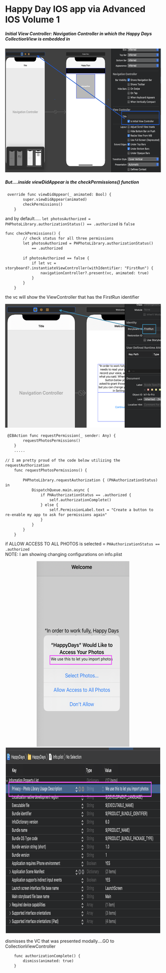 # Happy Day IOS app via Advanced IOS Volume 1

##### Initial View Controller: Navigation Controller in which the Happy Days CollectionView is embedded in

<p align="center">
  <img src="./Images/Initial VC.png" width="600" height="400" title="hover text">
</p>

##### But....inside viewDidAppear is the checkPermissions() function
```
 override func viewDidAppear(_ animated: Bool) {
        super.viewDidAppear(animated)
        checkPermissions()
    }
```
and by default..... ```let photosAuthorized = PHPhotoLibrary.authorizationStatus() == .authorized``` is ```false```

```
func checkPermissions() {
        // check status for all three permissions
        let photosAuthorized = PHPhotoLibrary.authorizationStatus()
            == .authorized      
        
        if photosAuthorized == false {          
            if let vc = storyboard?.instantiateViewController(withIdentifier: "FirstRun") {
                navigationController?.present(vc, animated: true)               
            }
        }
    }
```
the vc will show the ViewController that has the FirstRun identifier


<p align="center">
  <img src="./Images/FirstRun StoryBoard ID.png" width="600" height="400" title="hover text">
</p>

```
 @IBAction func requestPermission(_ sender: Any) {
        requestPhotosPermissions()
    }
    .....
    
// I am pretty proud of the code below utilizing the requestAuthorization 
    func requestPhotosPermissions() {
        
        PHPhotoLibrary.requestAuthorization { (PHAuthorizationStatus) in
            DispatchQueue.main.async {
                if PHAuthorizationStatus == .authorized {
                    self.authorizationComplete()
                } else {
                    self.PermissionLabel.text = "Create a button to re-enable my app to ask for permissions again"
                }
            }
        }
    }
```
if ALLOW ACCESS TO ALL PHOTOS is selected = ```PHAuthorizationStatus == .authorized```   
NOTE: I am showing changing configurations on info.plist  


<p align="center">
  <img src="./Images/NSPhotoLibraryUsageDescription.png" width="300" height="600" title="hover text">
  <img src="./Images/info.png" width="500" height="600" title="hover text">
</p>

dismisses the VC that was presented modally....GO to CollectionViewController

```
    func authorizationComplete() {
        dismiss(animated: true)
    }
```
